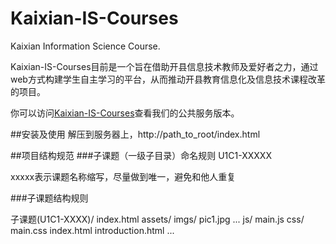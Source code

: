 # Kaixian-IS-Courses
Kaixian Information Science Course. 

Kaixian-IS-Courses目前是一个旨在借助开县信息技术教师及爱好者之力，通过web方式构建学生自主学习的平台，从而推动开县教育信息化及信息技术课程改革的项目。

你可以访问[Kaixian-IS-Courses](http://www.kxjx.cn/kxisc)查看我们的公共服务版本。

##安装及使用
解压到服务器上，http://path_to_root/index.html



##项目结构规范
###子课题（一级子目录）命名规则
U1C1-XXXXX

xxxxx表示课题名称缩写，尽量做到唯一，避免和他人重复

###子课题结构规则

子课题(U1C1-XXXX)/
    index.html
    assets/
        imgs/
            pic1.jpg
            ...
        js/
            main.js
        css/
            main.css
    index.html
    introduction.html
    ...
        
        